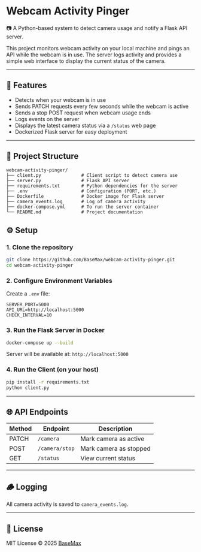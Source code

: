 # Webcam Activity Pinger

📷 A Python-based system to detect camera usage and notify a Flask API server.

This project monitors webcam activity on your local machine and pings an API while the webcam is in use. The server logs activity and provides a simple web interface to display the current status of the camera.

---

## 🚀 Features

- Detects when your webcam is in use
- Sends PATCH requests every few seconds while the webcam is active
- Sends a stop POST request when webcam usage ends
- Logs events on the server
- Displays the latest camera status via a `/status` web page
- Dockerized Flask server for easy deployment

---

## 🧩 Project Structure

```
webcam-activity-pinger/
├── client.py               # Client script to detect camera use
├── server.py               # Flask API server
├── requirements.txt        # Python dependencies for the server
├── .env                    # Configuration (PORT, etc.)
├── Dockerfile              # Docker image for Flask server
├── camera_events.log       # Log of camera activity
├── docker-compose.yml      # To run the server container
└── README.md               # Project documentation
```


## ⚙️ Setup

### 1. Clone the repository

```bash
git clone https://github.com/BaseMax/webcam-activity-pinger.git
cd webcam-activity-pinger
```

### 2. Configure Environment Variables

Create a `.env` file:

```env
SERVER_PORT=5000
API_URL=http://localhost:5000
CHECK_INTERVAL=10
```

### 3. Run the Flask Server in Docker

```bash
docker-compose up --build
```

Server will be available at: `http://localhost:5000`

### 4. Run the Client (on your host)

```bash
pip install -r requirements.txt
python client.py
```

---

## 🌐 API Endpoints

| Method | Endpoint        | Description             |
|--------|------------------|-------------------------|
| PATCH  | `/camera`       | Mark camera as active   |
| POST   | `/camera/stop`  | Mark camera as stopped  |
| GET    | `/status`       | View current status     |

---

## 🪵 Logging

All camera activity is saved to `camera_events.log`.

---

## 📄 License

MIT License © 2025 [BaseMax](https://github.com/BaseMax)
